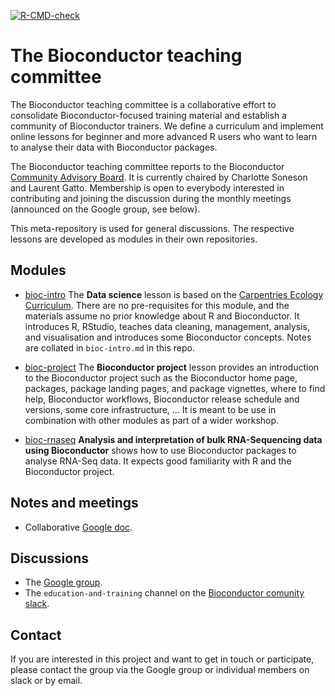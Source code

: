 <!-- badges: start -->
[![R-CMD-check](https://github.com/kevinrue/bioconductor-teaching/workflows/R-CMD-check/badge.svg)](https://github.com/kevinrue/bioconductor-teaching/actions)
<!-- badges: end -->

# The Bioconductor teaching committee

The Bioconductor teaching committee is a collaborative effort to 
consolidate Bioconductor-focused training material and establish 
a community of Bioconductor trainers. We define a curriculum and 
implement online lessons for beginner and more advanced R users 
who want to learn to analyse their data with Bioconductor packages.

The Bioconductor teaching committee reports to the Bioconductor 
[Community Advisory Board](http://bioconductor.org/about/community-advisory-board/). 
It is currently chaired by Charlotte Soneson and Laurent Gatto. 
Membership is open to everybody interested in contributing and 
joining the discussion during the monthly meetings (announced on 
the Google group, see below).

This meta-repository is used for general discussions. The respective
lessons are developed as modules in their own repositories.

## Modules

- [bioc-intro](https://github.com/carpentries-incubator/bioc-intro)
  The **Data science** lesson is based on the [Carpentries Ecology
  Curriculum](https://datacarpentry.org/lessons/#ecology-workshop). There
  are no pre-requisites for this module, and the materials assume no
  prior knowledge about R and Bioconductor. It introduces R, RStudio,
  teaches data cleaning, management, analysis, and visualisation and
  introduces some Bioconductor concepts. Notes are collated in 
  `bioc-intro.md` in this repo.

- [bioc-project](https://github.com/carpentries-incubator/bioc-project)
  The **Bioconductor project** lesson provides an introduction to the
  Bioconductor project such as the Bioconductor home page, packages,
  package landing pages, and package vignettes, where to find help,
  Bioconductor workflows, Bioconductor release schedule and versions,
  some core infrastructure, ... It is meant to be use in combination
  with other modules as part of a wider workshop.

- [bioc-rnaseq](https://github.com/carpentries-incubator/bioc-rnaseq)
  **Analysis and interpretation of bulk RNA-Sequencing data using
  Bioconductor** shows how to use Bioconductor packages to analyse
  RNA-Seq data. It expects good familiarity with R and the
  Bioconductor project.

## Notes and meetings

- Collaborative [Google
  doc](https://docs.google.com/document/d/1s2QMk5XA-uhBVprAO3ZDk1Yfv1cnUWLp9zdvYq9Feu4/edit#).

## Discussions

- The [Google group](https://groups.google.com/g/bioconductor-teaching/).
- The `education-and-training` channel on the [Bioconductor comunity
  slack](https://bioc-community.herokuapp.com/).

## Contact

If you are interested in this project and want to get in touch or
participate, please contact the group via the Google group or
individual members on slack or by email.
